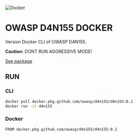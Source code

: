 ![Docker](https://github.com/OWASP/D4N155/workflows/Docker/badge.svg?branch=docker&event=push)

# OWASP D4N155 DOCKER
Version Docker CLI of OWASP D4N155. 

**Caution:** DONT RUN AGGRESSIVE MODE!

[See package](https://github.com/OWASP/D4N155/packages/129009)

## RUN
### CLI
```bash
docker pull docker.pkg.github.com/owasp/d4n155/d4n155:0.1
docker run -it d4n155
```

### Docker
```docker
FROM docker.pkg.github.com/owasp/d4n155/d4n155:0.1
```

